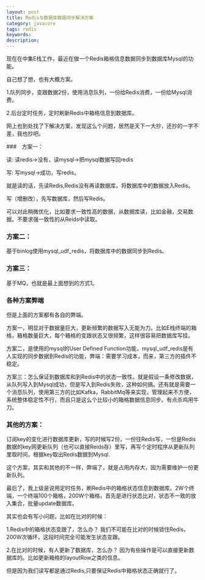 ```yaml
---
layout: post
title: Redis与数据库数据同步解决方案
category: javacore
tags: redis
keywords: 
description: 
---
```



现在在中集E栈工作，最近在做一个Redis箱格信息数据同步到数据库Mysql的功能。

自己想了想，也有大概方案。

1.队列同步，变跟数据2份，使用消息队列，一份给Redis消费，一份给Mysql消费。

2.后台定时任务，定时刷新Redis中箱格信息到数据库。

网上也到处找了下解决方案，发现这么个问题，居然是天下一大抄，还抄的一字不差，我也抄吧。

###　方案一：

读: 读redis->没有，读mysql->把mysql数据写回redis

写: 写mysql->成功，写redis。

就是读的话，先读Redis,Redis没有再读数据库，将数据库中的数据放入Redis。

写（增删改），先写数据库，然后写Redis。

可以对此稍微优化，比如要求一致性高的数据，从数据库读，比如金融，交易数据。不要求强一致性的从Reids中读取。

### 方案二：

基于binlog使用mysql_udf_redis，将数据库中的数据同步到Redis。

### 方案三：

基于MQ，也就是最上面想到的方式1。

### 各种方案弊端

但是上面的方案都有各自的弊端。

方案一，明显对于数据量巨大，更新频繁的数据写入无能为力。比如E栈终端的箱格，箱格数量巨大，每个箱格的变跟状态又很频繁，这样很容易把数据库写挂。

方案二，是使用的mysql的User Defined Function功能，mysql_udf_redis是有人实现的同步数据到Redis的功能，弊端：需要学习成本，而来，第三方的插件不稳定。

方案三：怎么保证到数据库和到Redis中的状态一致性。就是假设一条修改数据，从队列写入到Mysql成功，但是写入到Redis失败，这种如何搞。还有就是需要一个消息队列，使用第三方的比如Kafka，RabbitMq等来实现，管理起来不方便，系统整体稳定性不行，而且只是这么个比较小的箱格数据信息同步。有点杀鸡用牛刀。

### 其他的方案：

订阅key的变化进行数据库更新，写的时候写2份，一份往Redis写，一份是Redis数据的key网更新队列（也可以直接Reids存）里写，再写个定时程序从更新队列里取时间，根据key取出Redis数据到Mysql.

这个方案，其实和其他的不一样，弊端了，就是占用内存大，因为需要维护一份更新队列。



最后了，我上级是说用定时任务，刷Redis中的箱格状态信息到数据库。2W个终端，一个终端100个箱格，200W个箱格，首先是进行状态比对，状态不一致的放入集合，批量update数据库。

其实也会有写小问题，比如在比对的时候：

1.Redis中的箱格状态变跟了，怎么办？
我们不可能在比对的时候锁住Redis，200W次循环，这段时间完全可能发生状态变跟。

2.在比对的时候，有人更新了数据库，怎么办？
因为有些操作是可以直接更新数据库的。比如更新箱格的layoutRow之类的信息。

但是因为我们读写都是通过Redis,只要保证Redis中箱格状态正确就行了。







